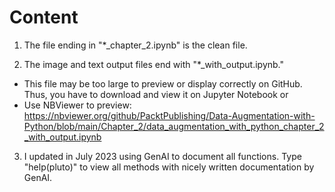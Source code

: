 # Content

1. The file ending in "*_chapter_2.ipynb" is the clean file. 

2. The image and text output files end with "*_with_output.ipynb."
  - This file may be too large to preview or display correctly on GitHub. Thus, you have to download and view it on Jupyter Notebook or
  - Use NBViewer to preview: https://nbviewer.org/github/PacktPublishing/Data-Augmentation-with-Python/blob/main/Chapter_2/data_augmentation_with_python_chapter_2_with_output.ipynb

3. I updated in July 2023 using GenAI to document all functions. Type "help(pluto)" to view all methods with nicely written documentation by GenAI.

